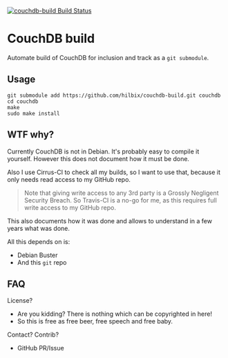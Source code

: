[![couchdb-build Build Status](https://api.cirrus-ci.com/github/hilbix/couchdb-build.svg?branch=master)](https://cirrus-ci.com/github/hilbix/couchdb-build/master)

# CouchDB build

Automate build of CouchDB for inclusion and track as a `git submodule`.

## Usage

	git submodule add https://github.com/hilbix/couchdb-build.git couchdb
	cd couchdb
	make
	sudo make install

## WTF why?

Currently CouchDB is not in Debian. It's probably easy to compile it yourself.  However this does not document how it must be done.

Also I use Cirrus-CI to check all my builds, so I want to use that, because it only needs read access to my GitHub repo.

> Note that giving write access to any 3rd party is a Grossly Negligent Security Breach.
> So Travis-CI is a no-go for me, as this requires full write access to my GitHub repo.

This also documents how it was done and allows to understand in a few years what was done.

All this depends on is:

- Debian Buster
- And this `git` repo


## FAQ

License?

- Are you kidding?  There is nothing which can be copyrighted in here!
- So this is free as free beer, free speech and free baby.

Contact?  Contrib?

- GitHub PR/Issue

